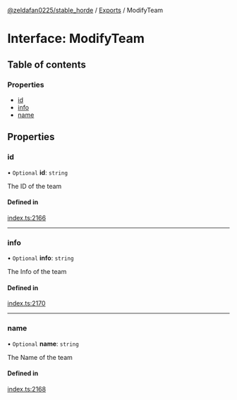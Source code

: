 [@zeldafan0225/stable_horde](../modules.md) / [Exports](../modules.md) / ModifyTeam

# Interface: ModifyTeam

## Table of contents

### Properties

- [id](ModifyTeam.md#id)
- [info](ModifyTeam.md#info)
- [name](ModifyTeam.md#name)

## Properties

### id

• `Optional` **id**: `string`

The ID of the team

#### Defined in

[index.ts:2166](https://github.com/ZeldaFan0225/stable_horde/blob/bf3b9d2/index.ts#L2166)

___

### info

• `Optional` **info**: `string`

The Info of the team

#### Defined in

[index.ts:2170](https://github.com/ZeldaFan0225/stable_horde/blob/bf3b9d2/index.ts#L2170)

___

### name

• `Optional` **name**: `string`

The Name of the team

#### Defined in

[index.ts:2168](https://github.com/ZeldaFan0225/stable_horde/blob/bf3b9d2/index.ts#L2168)
